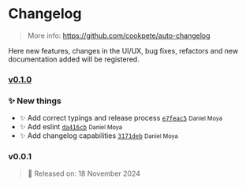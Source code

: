 # Changelog
> More info: https://github.com/cookpete/auto-changelog

Here new features, changes in the UI/UX, bug fixes, refactors and new documentation added will be registered.

### [v0.1.0](https://github.com/dmoyadev/lnx/compare/v0.0.1...v0.1.0)

### ✨ New things

- ✨ Add correct typings and release process [`e7feac5`](https://github.com/dmoyadev/lnx/commit/e7feac58e337a3df033de2cde51bfe80755b262b) <small>Daniel Moya</small>
- ✨ Add eslint [`da416cb`](https://github.com/dmoyadev/lnx/commit/da416cbeaea95f4f8124242eb412c35a23c1eaa1) <small>Daniel Moya</small>
- ✨ Add changelog capabilities [`3171deb`](https://github.com/dmoyadev/lnx/commit/3171deb77791ed03cbfa7c24790552db71c02ab0) <small>Daniel Moya</small>
### v0.0.1

> 📅 Released on: 18 November 2024
